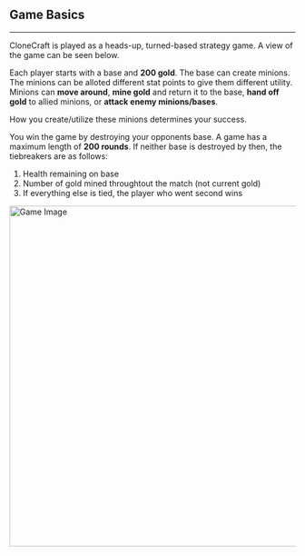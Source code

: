 ﻿## Game Basics

***

CloneCraft is played as a heads-up, turned-based strategy game. A view of the game can be seen below.

Each player starts with a base and **200 gold**.
The base can create minions. The minions can be alloted different stat points to give them different utility.
Minions can **move around**, **mine gold** and return it to the base, **hand off gold** to allied minions, or **attack enemy minions/bases**.

How you create/utilize these minions determines your success.

You win the game by destroying your opponents base. A game has a maximum length of **200 rounds**. If neither base is destroyed by then,
the tiebreakers are as follows:

1. Health remaining on base
2. Number of gold mined throughtout the match (not current gold)
3. If everything else is tied, the player who went second wins

<img src="public/views/images/game-overview.png" alt="Game Image" style="width: 600px;"/>